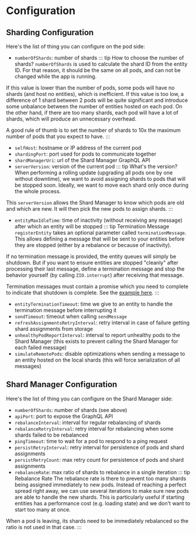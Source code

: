 # Configuration

## Sharding Configuration

Here's the list of thing you can configure on the pod side:
- `numberOfShards`: number of shards
::: tip How to choose the number of shards?
`numberOfShards` is used to calculate the shard ID from the entity ID. For that reason, it should be the same on all pods, and can not be changed while the app is running.

If this value is lower than the number of pods, some pods will have no shards (and host no entities), which is inefficient.
If this value is too low, a difference of 1 shard between 2 pods will be quite significant and introduce some unbalance between the number of entities hosted on each pod.
On the other hand, if there are too many shards, each pod will have a lot of shards, which will produce an unnecessary overhead.

A good rule of thumb is to set the number of shards to 10x the maximum number of pods that you expect to have.
:::
- `selfHost`: hostname or IP address of the current pod
- `shardingPort`: port used for pods to communicate together
- `shardManagerUri`: url of the Shard Manager GraphQL API
- `serverVersion`: version of the current pod
::: tip What's the version?
When performing a rolling update (upgrading all pods one by one without downtime), we want to avoid assigning shards to pods that will be stopped soon.
Ideally, we want to move each shard only once during the whole process.

This `serverVersion` allows the Shard Manager to know which pods are old and which are new. It will then pick the new pods to assign shards.
:::
- `entityMaxIdleTime`: time of inactivity (without receiving any message) after which an entity will be stopped
::: tip Termination Message
`registerEntity` takes an optional parameter called `terminationMessage`. This allows defining a message that will be sent to your entities before they are stopped (either by a rebalance or because of inactivity).

If no termination message is provided, the entity queues will simply be shutdown.
But if you want to ensure entities are stopped "cleanly" after processing their last message, define a termination message and stop the behavior yourself (by calling `ZIO.interrupt`) after receiving that message.

Termination messages must contain a promise which you need to complete to indicate that shutdown is complete. See the [example here](https://github.com/devsisters/shardcake/tree/series/2.x/examples/src/main/scala/example/complex).
:::
- `entityTerminationTimeout`: time we give to an entity to handle the termination message before interrupting it
- `sendTimeout`: timeout when calling `sendMessage`
- `refreshAssignmentsRetryInterval`: retry interval in case of failure getting shard assignments from storage
- `unhealthyPodReportInterval`: interval to report unhealthy pods to the Shard Manager (this exists to prevent calling the Shard Manager for each failed message)
- `simulateRemotePods`: disable optimizations when sending a message to an entity hosted on the local shards (this will force serialization of all messages)

## Shard Manager Configuration

Here's the list of thing you can configure on the Shard Manager side:
- `numberOfShards`: number of shards (see above)
- `apiPort`: port to expose the GraphQL API
- `rebalanceInterval`: interval for regular rebalancing of shards
- `rebalanceRetryInterval`: retry interval for rebalancing when some shards failed to be rebalanced
- `pingTimeout`: time to wait for a pod to respond to a ping request
- `persistRetryInterval`: retry interval for persistence of pods and shard assignments
- `persistRetryCount`: max retry count for persistence of pods and shard assignments
- `rebalanceRate`: max ratio of shards to rebalance in a single iteration
::: tip Rebalance Rate
The rebalance rate is there to prevent too many shards being assigned immediately to new pods.
Instead of reaching a perfect spread right away, we can use several iterations to make sure new pods are able to handle the new shards. 
This is particularly useful if starting entities has a performance cost (e.g. loading state) and we don't want to start too many at once.

When a pod is leaving, its shards need to be immediately rebalanced so the ratio is not used in that case.
:::